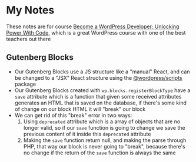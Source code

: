 # My Notes
These notes are for course [Become a WordPress Developer: Unlocking Power With Code](https://www.udemy.com/course/become-a-wordpress-developer-php-javascript), which is a great WordPress course with one of the best teachers out there

## Gutenberg Blocks
- Our Gutenberg Blocks use a JS structure like a "manual" React, and can be changed to a "JSX" React structure using the [@wordpress/scripts](https://www.npmjs.com/package/@wordpress/scripts) package
- Our Gutenberg Blocks created with `wp.blocks.registerBlockType` have a `save` attribute which is a function that given some received attributes generates an HTML that is saved on the database, if there's some kind of change on our block HTML it will "break" our block
- We can get rid of this "break" error in two ways:
    1. Using `deprecated` attribute which is a array of objects that are no longer valid, so if our `save` function is going to change we save the previous content of it inside this `deprecated` attribute
    2. Making the `save` function return null, and making the parse through PHP, that way our block is never going to "break", because there's no change if the return of the `save` function is always the same